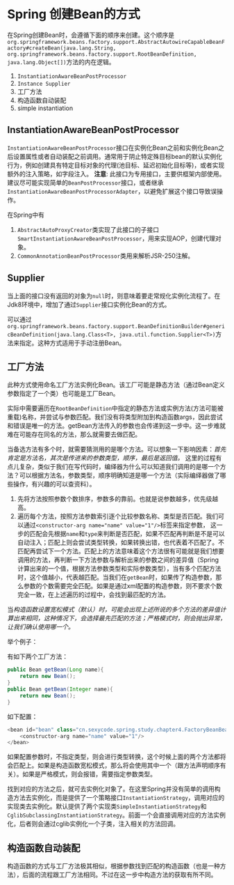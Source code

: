 # Spring 创建Bean的方式

在Spring创建Bean时，会遵循下面的顺序来创建。这个顺序是`org.springframework.beans.factory.support.AbstractAutowireCapableBeanFactory#createBean(java.lang.String, org.springframework.beans.factory.support.RootBeanDefinition, java.lang.Object[])`方法的内在逻辑。

1. `InstantiationAwareBeanPostProcessor`
2. `Instance Supplier`
3. 工厂方法
4. 构造函数自动装配
5. simple instantiation

##  InstantiationAwareBeanPostProcessor

`InstantiationAwareBeanPostProcessor`接口在实例化Bean之前和实例化Bean之后设置属性或者自动装配之前调用。通常用于阴止特定殊目标bean的默认实例化行为，例如创建具有特定目标对象的代理(池目标、延迟初始化目标等)，或者实现额外的注入策略，如字段注入。
**注意**: 此接口为专用接口，主要供框架内部使用。建议尽可能实现简单的`BeanPostProcessor`接口，或者继承`InstantiationAwareBeanPostProcessorAdapter`，以避免扩展这个接口导致误操作。

在Spring中有

1. `AbstractAutoProxyCreator`类实现了此接口的子接口`SmartInstantiationAwareBeanPostProcessor`，用来实现AOP，创建代理对象。
2. `CommonAnnotationBeanPostProcessor`类用来解析JSR-250注解。

## Supplier

当上面的接口没有返回的对象为`null`时，则意味着要走常规化实例化流程了。在Jdk8环境中，增加了通过`Supplier`接口实例化Bean的方式。

可以通过`org.springframework.beans.factory.support.BeanDefinitionBuilder#genericBeanDefinition(java.lang.Class<T>, java.util.function.Supplier<T>)`方法来指定。这种方式适用于手动注册Bean。

## 工厂方法

此种方式使用命名工厂方法实例化Bean。该工厂可能是静态方法（通过Bean定义参数指定了一个类）也可能是工厂Bean。

实际中需要遍历在`RootBeanDefinition`中指定的静态方法或实例方法(方法可能被重载)名称，并尝试与参数匹配。我们没有将类型附加到构造函数args，因此尝试和错误是唯一的方法。getBean方法传入的参数也会传递到这一步中。这一步难就难在可能存在同名的方法，那么就需要去做匹配。

当备选方法有多个时，就需要猜测用的是哪个方法。可以想象一下影响因素：*首先肯定是方法名，其次是传进来的参数类型，顺序，最后是返回值。* 这里的过程有点儿复杂，类似于我们在写代码时，编绎器为什么可以知道我们调用的是哪一个方法？可以根据方法名，参数类型，顺序明确知道是哪一个方法（实际编绎器做了哪些操作，有兴趣的可以查资料）。

1. 先将方法按照参数个数排序，参数多的靠前。也就是说参数越多，优先级越高。
2. 遍历每个方法，按照方法参数索引逐个比较参数名称、类型是否匹配。我们可以通过`<constructor-arg name="name" value="1"/>`标签来指定参数， 这一步的匹配会先根据`name`和`type`来判断是否匹配，如果不匹配再判断是不是可以自动注入；匹配上则会尝试类型转换，如果转换出错，也代表着不匹配了。不匹配再尝试下一个方法。匹配上的方法意味着这个方法很有可能就是我们想要调用的方法，再判断一下方法参数与解析出来的参数之间的差异值（Spring 计算出来的一个值，根据方法参数类型和实际参数类型），当有多个匹配方法时，这个值越小，代表越匹配。当我们在`getBean`时，如果传了构造参数，那么参数的个数需要完全匹配。如果是通过xml配置的构造参数，则不要求个数完全一致，在上述遍历的过程中，会找到最匹配的方法。

当*构造函数设置宽松模式（默认）时，可能会出现上述所说的多个方法的差异值计算出来相同，这种情况下，会选择最先匹配的方法；严格模式时，则会抛出异常，让我们确认使用哪一个。*

举个例子：

有如下两个工厂方法：

```java
public Bean getBean(Long name){
    return new Bean();
}
public Bean getBean(Integer name){
    return new Bean();
}
```

如下配置：

```java
<bean id="bean" class="cn.sexycode.spring.study.chapter4.FactoryBeanBean$Bean" factory-bean="factoryBeanBean" factory-method="getBean">
    <constructor-arg name="name" value="1"/>
</bean>
```

如果配置参数时，不指定类型，则会进行类型转换，这个时候上面的两个方法都将会匹配上。如果是构造函数宽松模式，那么将会使用其中一个（跟方法声明顺序有关）。如果是严格模式，则会报错，需要指定参数类型。

找到对应的方法之后，就可去实例化对象了。在这里Spring并没有简单的调用构造方法去实例化，而是提供了一个策略接口`InstantiationStrategy`，调用对应的实现类去实例化。默认提供了两个实现类`SimpleInstantiationStrategy`和`CglibSubclassingInstantiationStrategy`。前面一个会直接调用对应的方法实例化，后者则会通过cglib实例化一个子类，注入相关的方法回调。

## 构造函数自动装配

构造函数的方式与工厂方法极其相似，根据参数找到匹配的构造函数（也是一种方法），后面的流程跟工厂方法相同。不过在这一步中构造方法的获取有所不同。





